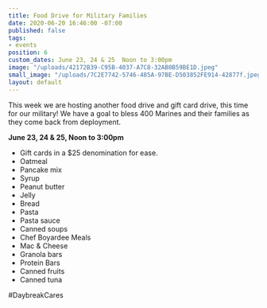 ```yaml
---
title: Food Drive for Military Families
date: 2020-06-20 16:46:00 -07:00
published: false
tags:
- events
position: 6
custom_dates: June 23, 24 & 25  Noon to 3:00pm
image: "/uploads/42172B39-C95B-4037-A7C8-32AB0B59BE1D.jpeg"
small_image: "/uploads/7C2E7742-5746-485A-97BE-D503852FE914-42877f.jpeg"
layout: default
---
```



This week we are hosting another food drive and gift card drive, this time for our military! We have a goal to bless 400 Marines and their families as they come back from deployment.

**June 23, 24 & 25, Noon to 3:00pm**

* Gift cards in a $25 denomination for ease. 
* Oatmeal
* Pancake mix
* Syrup
* Peanut butter
* Jelly
* Bread
* Pasta
* Pasta sauce
* Canned soups
* Chef Boyardee Meals
* Mac & Cheese 
* Granola bars
* Protein Bars
* Canned fruits 
* Canned tuna

#DaybreakCares
